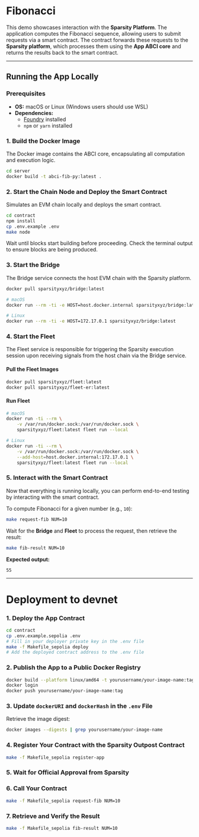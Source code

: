 
# Fibonacci  

This demo showcases interaction with the **Sparsity Platform**. The application computes the Fibonacci sequence, allowing users to submit requests via a smart contract. The contract forwards these requests to the **Sparsity platform**, which processes them using the **App ABCI core** and returns the results back to the smart contract.  

---

## Running the App Locally  

### Prerequisites  
- **OS:** macOS or Linux (Windows users should use WSL)  
- **Dependencies:**  
  - [Foundry](https://book.getfoundry.sh/) installed  
  - `npm` or `yarn` installed  

### 1. Build the Docker Image  
The Docker image contains the ABCI core, encapsulating all computation and execution logic.  

```bash
cd server
docker build -t abci-fib-py:latest .
```  

### 2. Start the Chain Node and Deploy the Smart Contract  
Simulates an EVM chain locally and deploys the smart contract.  

```bash
cd contract
npm install
cp .env.example .env
make node
```  

Wait until blocks start building before proceeding. Check the terminal output to ensure blocks are being produced.

### 3. Start the Bridge  
The Bridge service connects the host EVM chain with the Sparsity platform.  

```bash
docker pull sparsityxyz/bridge:latest

# macOS
docker run --rm -ti -e HOST=host.docker.internal sparsityxyz/bridge:latest

# Linux
docker run --rm -ti -e HOST=172.17.0.1 sparsityxyz/bridge:latest
```  

### 4. Start the Fleet  
The Fleet service is responsible for triggering the Sparsity execution session upon receiving signals from the host chain via the Bridge service.  

#### Pull the Fleet Images  

```bash
docker pull sparsityxyz/fleet:latest
docker pull sparsityxyz/fleet-er:latest
```  

#### Run Fleet  

```bash
# macOS
docker run -ti --rm \
    -v /var/run/docker.sock:/var/run/docker.sock \
    sparsityxyz/fleet:latest fleet run --local

# Linux
docker run -ti --rm \
    -v /var/run/docker.sock:/var/run/docker.sock \
    --add-host=host.docker.internal:172.17.0.1 \
    sparsityxyz/fleet:latest fleet run --local
```  

### 5. Interact with the Smart Contract  
Now that everything is running locally, you can perform end-to-end testing by interacting with the smart contract.  

To compute Fibonacci for a given number (e.g., `10`):  

```bash
make request-fib NUM=10
```  

Wait for the **Bridge** and **Fleet** to process the request, then retrieve the result:  

```bash
make fib-result NUM=10
```  

**Expected output:**  

```bash
55
```  

---

# Deployment to devnet

### 1. Deploy the App Contract  

```bash
cd contract
cp .env.example.sepolia .env
# Fill in your deployer private key in the .env file
make -f Makefile_sepolia deploy
# Add the deployed contract address to the .env file
```  

### 2. Publish the App to a Public Docker Registry  

```bash
docker build --platform linux/amd64 -t yourusername/your-image-name:tag .
docker login
docker push yourusername/your-image-name:tag
```  

### 3. Update `dockerURI` and `dockerHash` in the `.env` File  

Retrieve the image digest:  

```bash
docker images --digests | grep yourusername/your-image-name
```  

### 4. Register Your Contract with the Sparsity Outpost Contract  

```bash
make -f Makefile_sepolia register-app
```  

### 5. Wait for Official Approval from Sparsity  

### 6. Call Your Contract  

```bash
make -f Makefile_sepolia request-fib NUM=10
```  

### 7. Retrieve and Verify the Result  

```bash
make -f Makefile_sepolia fib-result NUM=10
```  
